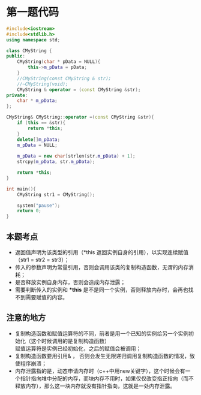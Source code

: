 # 第一题代码 #
```cpp
#include<iostream>
#include<stdlib.h>
using namespace std;

class CMyString {
public:
	CMyString(char * pData = NULL){
		this->m_pData = pData;
	}
	//CMyString(const CMyString & str);
	//~CMyString(void);
	CMyString & operator = (const CMyString &str);
private:
	char * m_pData;
};

CMyString& CMyString::operator =(const CMyString &str){
	if (this == &str){
		return *this;
	}
	delete[]m_pData;
	m_pData = NULL;
	
	m_pData = new char[strlen(str.m_pData) + 1];
	strcpy(m_pData, str.m_pData);

	return *this;
}

int main(){
	CMyString str1 = CMyString();

	system("pause");
	return 0;
}
```

## 本题考点 ##
- 返回值声明为该类型的引用（*this 返回实例自身的引用），以实现连续赋值（str1 = str2 = str3）；
- 传入的参数声明为常量引用，否则会调用该类的复制构造函数，无谓的内存消耗；
- 是否释放实例自身内存，否则会造成内存泄露；
- 需要判断传入的实例和  **\*this** 是不是同一个实例，否则释放内存时，会再也找不到需要赋值的内容。

## 注意的地方 ##
* 复制构造函数和赋值运算符的不同，前者是用一个已知的实例给另一个实例初始化（这个时候调用的是复制构造函数）<br>赋值运算符是实例已经初始化，之后的赋值会被调用；
* 复制构造函数要用引用& ， 否则会发生无限递归调用复制构造函数的情况，致使程序崩溃；
* 内存泄露指的是，动态申请内存时（c++中用new关键字），这个时候会有一个指针指向堆中分配的内存，而块内存不用时，如果仅仅改变指正指向（而不释放内存），那么这一块内存就没有指针指向，这就是一处内存泄露。
